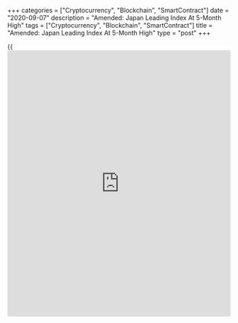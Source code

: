 +++
categories = ["Cryptocurrency", "Blockchain", "SmartContract"]
date = "2020-09-07"
description = "Amended: Japan Leading Index At 5-Month High"
tags = ["Cryptocurrency", "Blockchain", "SmartContract"]
title = "Amended: Japan Leading Index At 5-Month High"
type = "post"
+++

{{<iframe id="large-banner" src="https://www.bounty.group/#slide=1.0" width="100%" height="600" scrolling="no" style="border: 0px solid rgb(216, 221, 230); border-radius: 3px;">}}

Story recast

Japan's leading index rose to a five-month high in July, preliminary
data from the Cabinet Office showed on Monday.

The leading index, which measures the future economic activity, rose to
86.9 in July from 83.8 in June.

The latest reading was the highest since February, when it was 91.2.

The coincident index increased to 76.2 in July from 74.4 in the previous
month. This was the highest since April.

The lagging index fell to 91.9 in July from 93.2 in the prior month.
This was the lowest since April 2013.

For comments and feedback [contact](https://www.playgroundfx.com/contact/): editorial@rtt[news](https://www.letsplayfx.com/blog/forex-news-website/).com

[Economic News][1]

 **What parts of the world are seeing the best (and worst) economic
performances lately? Click[here][2] to check out our [Econ Scorecard][2]
and find out! See up-to-the-moment [ranking](https://www.playgroundfx.com/blog/crypto-exchange-ranking/)s for the best and worst
performers in [GDP][3], [unemployment rate][4], [inflation][5] and much
more.**

   1. www.rtt[news](https://www.letsplayfx.com/blog/forex-news-website/).com/Content/EconomicNews.aspx
   2. www.rtt[news](https://www.letsplayfx.com/blog/forex-news-website/).com/economic-scorecard/world-rank/retail-sales/highest-performance.aspx
   3. www.rtt[news](https://www.letsplayfx.com/blog/forex-news-website/).com/economic-scorecard/world-rank/GDP/highest-performance.aspx
   4. www.rtt[news](https://www.letsplayfx.com/blog/forex-news-website/).com/economic-scorecard/world-rank/unemployment-rate/lowest-performance.aspx
   5. www.rtt[news](https://www.letsplayfx.com/blog/forex-news-website/).com/economic-scorecard/world-rank/CPI/highest-performance.aspx